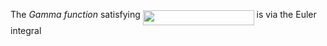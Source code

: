 The *Gamma function* satisfying <img src="https://rawgit.com/karims/dynamic-programming/None/svgs/a5b96bf2d8bd9059bb958841ba3f2beb.svg?sanitize=true&invert_in_darkmode" align=middle width=177.77390234999996pt height=24.65753399999998pt/> is via the Euler integral

